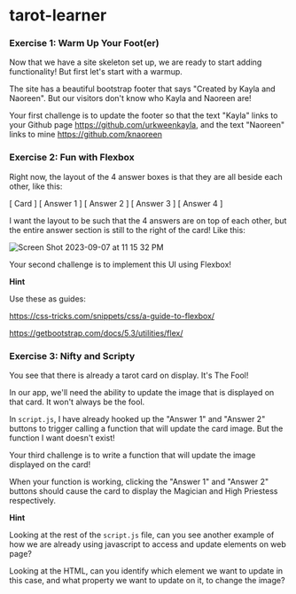# tarot-learner

### Exercise 1: Warm Up Your Foot(er)

Now that we have a site skeleton set up, we are ready to start adding functionality! But first let's start with a warmup.

The site has a beautiful bootstrap footer that says "Created by Kayla and Naoreen". But our visitors don't know who Kayla and Naoreen are!

Your first challenge is to update the footer so that the text "Kayla" links to your Github page https://github.com/urkweenkayla, and
the text "Naoreen" links to mine https://github.com/knaoreen

### Exercise 2: Fun with Flexbox

Right now, the layout of the 4 answer boxes is that they are all beside each other, like this:

[ Card ] [ Answer 1 ] [ Answer 2 ] [ Answer 3 ] [ Answer 4 ]

I want the layout to be such that the 4 answers are on top of each other, but the entire answer section is still to the right of the card! Like this:

![Screen Shot 2023-09-07 at 11 15 32 PM](https://github.com/kNaoreen/tarot-learner/assets/41240830/41c5e417-e898-4bbf-ac7e-a540f6589286)


Your second challenge is to implement this UI using Flexbox!

**Hint**

Use these as guides:

https://css-tricks.com/snippets/css/a-guide-to-flexbox/

https://getbootstrap.com/docs/5.3/utilities/flex/


### Exercise 3: Nifty and Scripty

You see that there is already a tarot card on display. It's The Fool!

In our app, we'll need the ability to update the image that is displayed on that card. It won't always be the fool.

In `script.js`, I have already hooked up the "Answer 1" and "Answer 2" buttons to trigger calling a function that will update the card image. But the function I want doesn't exist!

Your third challenge is to write a function that will update the image displayed on the card!

When your function is working, clicking the "Answer 1" and "Answer 2" buttons should cause the card to display the Magician and High Priestess respectively.

**Hint**

Looking at the rest of the `script.js` file, can you see another example of how we are already using javascript to access and update elements on web page?

Looking at the HTML, can you identify which element we want to update in this case, and what property we want to update on it, to change the image?
